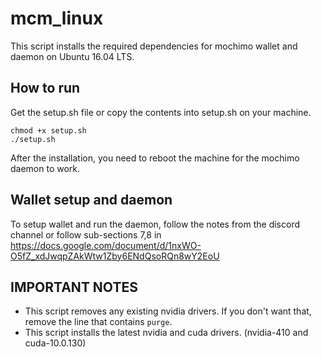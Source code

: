 # mcm_linux
This script installs the required dependencies for mochimo wallet and daemon on Ubuntu 16.04 LTS.

## How to run
Get the setup.sh file or copy the contents into setup.sh on your machine.

```
chmod +x setup.sh
./setup.sh
```

After the installation, you need to reboot the machine for the mochimo daemon to work.

## Wallet setup and daemon
To setup wallet and run the daemon, follow the notes from the discord channel or follow sub-sections 7,8 in
https://docs.google.com/document/d/1nxWO-O5fZ_xdJwqpZAkWtw1Zby6ENdQsoRQn8wY2EoU

## IMPORTANT NOTES
* This script removes any existing nvidia drivers. If you don't want that, remove the line that contains ```purge```.
* This script installs the latest nvidia and cuda drivers. (nvidia-410 and cuda-10.0.130)
